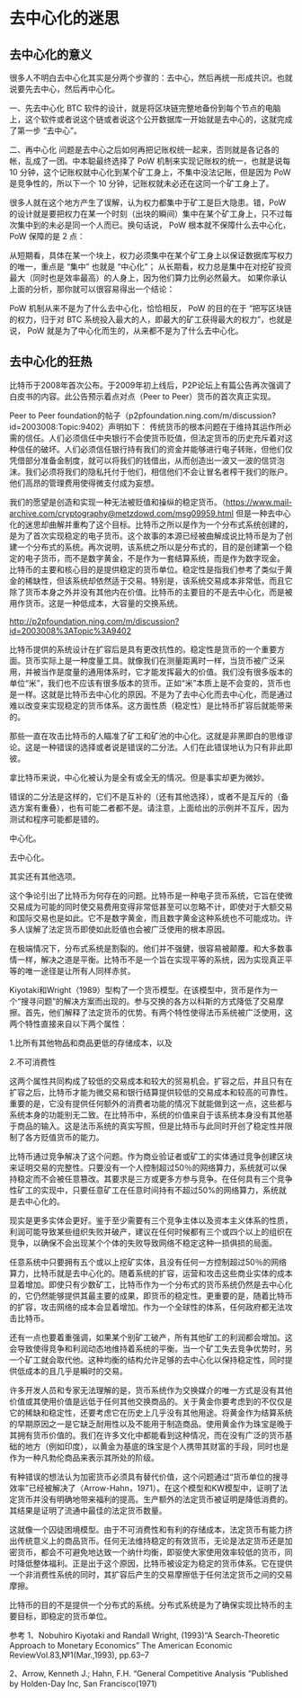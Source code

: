 # 去中心化的迷思

## 去中心化的意义
很多人不明白去中心化其实是分两个步骤的：去中心，然后再统一形成共识。也就说要先去中心，然后再中心化。

一、先去中心化
BTC 软件的设计，就是将区块链完整地备份到每个节点的电脑上，这个软件或者说这个链或者说这个公开数据库一开始就是去中心的，这就完成了第一步 “去中心”。

二、再中心化
问题是去中心之后如何再把记账权统一起来，否则就是各记各的帐，乱成了一团。中本聪最终选择了 PoW 机制来实现记账权的统一，也就是说每 10 分钟，这个记账权就中心化到某个矿工身上，不集中没法记账，但是因为 PoW 是竞争性的，所以下一个 10 分钟，记账权就未必还在这同一个矿工身上了。

很多人就在这个地方产生了误解，认为权力都集中于矿工是巨大隐患。错，PoW 的设计就是要把权力在某一个时刻（出块的瞬间）集中在某个矿工身上，只不过每次集中到的未必是同一个人而已。换句话说， PoW 根本就不保障什么去中心化， PoW 保障的是 2 点：

从短期看，具体在某一个块上，权力必须集中在某个矿工身上以保证数据库写权力的唯一，重点是 “集中” 也就是 “中心化”；
从长期看，权力总是集中在对挖矿投资最大（同时也是效率最高）的人身上，因为他们算力比例必然最大。
如果你承认上面的分析，那你就可以很容易得出一个结论：

PoW 机制从来不是为了什么去中心化，恰恰相反， PoW 的目的在于 “把写区块链的权力，归于对 BTC 系统投入最大的人，即最大的矿工获得最大的权力”，也就是说， PoW 就是为了中心化而生的，从来都不是为了什么去中心化。


## 去中心化的狂热
比特币于2008年首次公布。于2009年初上线后，P2P论坛上有篇公告再次强调了白皮书的内容。此公告预示着点对点（Peer to Peer）货币的首次真正实现。

Peer to Peer foundation的帖子（p2pfoundation.ning.com/m/discussion?id=2003008:Topic:9402）声明如下：
传统货币的根本问题在于维持其运作所必需的信任。人们必须信任中央银行不会使货币贬值，但法定货币的历史充斥着对这种信任的破坏。人们必须信任银行持有我们的资金并能够进行电子转账，但他们仅凭借部分准备金制度，就可以将我们的钱借出，从而创造出一波又一波的信贷泡沫。我们必须将我们的隐私托付于他们，相信他们不会让冒名者榨干我们的账户。他们高昂的管理费用使得微支付成为妄想。

我们的愿望是创造和实现一种无法被贬值和操纵的稳定货币。（https://www.mail-archive.com/cryptography@metzdowd.com/msg09959.html 但是一种去中心化的迷思却曲解并重构了这个目标。比特币之所以是作为一个分布式系统创建的，是为了首次实现稳定的电子货币。这个故事的本源已经被曲解成说比特币是为了创建一个分布式的系统。再次说明，该系统之所以是分布式的，目的是创建第一个稳定的电子货币，而不是数字黄金，不是作为一套结算系统，而是作为数字现金。
比特币的主要和核心目的是提供稳定的货币单位。稳定性是指我们参考了类似于黄金的稀缺性，但该系统却依然适于交易。特别是，该系统交易成本非常低，而且它除了货币本身之外并没有其他内在价值。比特币的主要目的不是去中心化，而是被用作货币。这是一种低成本，大容量的交换系统。

http://p2pfoundation.ning.com/m/discussion?id=2003008%3ATopic%3A9402

比特币提供的系统设计在扩容后是具有更改抗性的。稳定性是货币的一个重要方面。货币实际上是一种度量工具。就像我们在测量距离时一样，当货币被广泛采用，并被当作是度量的通用体系时，它才能发挥最大的价值。我们没有很多版本的单位“米”，我们也不应该有很多版本的货币。正如“米”本质上是不会变的，货币也是一样。这就是比特币去中心化的原因。不是为了去中心化而去中心化，而是通过难以改变来实现稳定的货币体系。这方面性质（稳定性）是比特币扩容后就能带来的。

那些一直在攻击比特币的人瞄准了矿工和矿池的中心化。这就是非黑即白的思维谬论。这是一种错误的选择或者说是错误的二分法。人们在此错误地认为只有非此即彼。

拿比特币来说，中心化被认为是全有或全无的情况。但是事实却更为微妙。

错误的二分法是这样的，它们不是互补的（还有其他选择），或者不是互斥的（备选方案有重叠），也有可能二者都不是。请注意，上面给出的示例并不互斥，因为测试和程序可能都是错的。

中心化。

去中心化。

其实还有其他选项。

这个争论引出了比特币为何存在的问题。比特币是一种电子货币系统，它旨在使微交易成为可能的同时使交易费用变得非常低甚至可以忽略不计，即使对于大额交易和国际交易也是如此。它不是数字黄金，而且数字黄金这种系统也不可能成功。许多人误解了法定货币即使如此贬值也会被广泛使用的根本原因。

在极端情况下，分布式系统是割裂的。他们并不强健，很容易被颠覆。和大多数事情一样，解决之道是平衡。比特币不是一个旨在实现平等的系统，因为实现真正平等的唯一途径是让所有人同样赤贫。

Kiyotaki和Wright（1989）型构了一个货币模型。在该模型中，货币是作为一个“搜寻问题”的解决方案而出现的。参与交换的各方以科斯的方式降低了交易摩擦。首先，他们解释了法定货币的优势。有两个特性使得法币系统被广泛使用，这两个特性直接来自以下两个属性：

1.比所有其他物品和商品更低的存储成本，以及

2.不可消费性

这两个属性共同构成了较低的交易成本和较大的贸易机会。扩容之后，并且只有在扩容之后，比特币才能为微交易和银行结算提供较低的交易成本和较高的可靠性。重要的是，它没有提供任何额外的消费者功能的情况下就能做到这一点，这些都与系统本身的功能别无二致。在比特币中，系统的价值来自于该系统本身没有其他基于商品的输入。这是法币系统的真实写照，但是比特币与此同时开创了稳定性并限制了各方贬值货币的能力。

比特币通过竞争解决了这个问题。作为商业验证者或矿工的实体通过竞争创建区块来证明交易的完整性。只要没有一个人控制超过50％的网络算力，系统就可以保持稳定而不会被任意篡改。其要求是三方或更多方参与竞争。在任何具有三个竞争性矿工的实现中，只要任意矿工在任意时间持有不超过50%的网络算力，系统就是去中心化的。

现实是更多实体会更好。鉴于至少需要有三个竞争主体以及资本主义体系的性质，利润可能导致某些组织失败并破产，建议在任何时候都有三个或四个以上的组织在竞争，以确保不会出现某个个体的失败导致网络不稳定这种一损俱损的局面。

任意系统中只要拥有五个或以上挖矿实体，且没有任何一方控制超过50％的网络算力，比特币就是去中心化的。随着系统的扩容，运营和攻击这些商业实体的成本显着增加。即使只有少数矿工，比特币作为一个分布式的货币系统仍然是去中心化的，它仍然能够提供其最主要的成果，即货币的稳定性。更重要的是，随着比特币的扩容，攻击网络的成本会显着增加。作为一个全球性的体系，任何政府都无法攻击比特币。

还有一点也要着重强调，如果某个别矿工破产，所有其他矿工的利润都会增加。这会导致使得竞争和利润动态地维持着系统的平衡。当一个矿工失去竞争优势时，另一个矿工就会取代他。这种均衡的结构允许足够的去中心化以保持稳定性，同时提供低成本的且几乎是瞬时的交易。

许多开发人员和专家无法理解的是，货币系统作为交换媒介的唯一方式是没有其他价值或其使用价值是远低于任何其他交换商品的。关于黄金你要考虑到的不仅仅是它的稀缺和稳定性，还要考虑它在历史上几乎没有其他用途。将黄金作为结算系统的早期原因之一是它缺乏耐用性以及不能用于制造商品。使用黄金作为珠宝是晚于其拥有货币价值的。我们在许多文化中都能看到这种情况，而在没有广泛的货币基础的地方（例如印度），以黄金为基底的珠宝是个人携带其财富的手段，同时也是作为一种凡勃伦商品来表示其所处的阶级。

有种错误的想法认为加密货币必须具有替代价值，这个问题通过“货币单位的搜寻效率”已经被解决了（Arrow-Hahn，1971）。在这个模型和KW模型中，证明了法定货币并没有明确地带来福利的提高。生产额外的法定货币被证明是降低消费的。其结果是证明了流通中最佳的法定货币数量。

这就像一个囚徒困境模型。由于不可消费性和有利的存储成本，法定货币有能力挤出传统意义上的商品货币。任何无法维持稳定的有效货币，无论是法定货币还是加密货币，都会不可避免地达致一个纳什均衡，即驱使大家使用效率较低的货币，同时降低整体福利。正是出于这个原因，比特币被设定为稳定的货币体系。它在提供一个非消费性系统的同时，其扩容后产生的交易摩擦低于任何法定货币之间的交易摩擦。

比特币的目的不是提供一个分布式的系统。分布式系统是为了确保实现比特币的主要目标，即稳定的货币单位。

参考
1、Nobuhiro Kiyotaki and Randall Wright, (1993)“A Search-Theoretic Approach to Monetary Economics” The American Economic ReviewVol.83,№1(Mar.,1993), pp.63–7

2、Arrow, Kenneth J.; Hahn, F.H. “General Competitive Analysis ”Published by Holden-Day Inc, San Francisco(1971)
